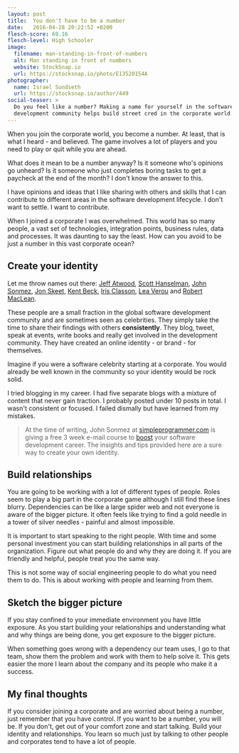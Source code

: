 ```yaml
---
layout: post
title:  You don't have to be a number
date:   2016-04-28 20:22:52 +0200
flesch-score: 69.16
flesch-level: High Schooler
image:
  filename: man-standing-in-front-of-numbers
  alt: Man standing in front of numbers
  website: StockSnap.io
  url: https://stocksnap.io/photo/E13520154A
photographer:
  name: Israel Sundseth
  url: https://stocksnap.io/author/449
social-teaser: >
  Do you feel like a number? Making a name for yourself in the software
  development community helps build street cred in the corporate world.
---
```

When you join the corporate world, you become a number. At least, that is what
I heard - and believed. The game involves a lot of players and you need to play
or quit while you are ahead.

What does it mean to be a number anyway? Is it someone who's opinions go
unheard? Is it someone who just completes boring tasks to get a paycheck at the
end of the month? I don't know the answer to this.

I have opinions and ideas that I like sharing with others and skills that I
can contribute to different areas in the software development lifecycle. I
don't want to settle. I want to contribute.

When I joined a corporate I was overwhelmed. This world has so many people,
a vast set of technologies, integration points, business rules, data and
processes. It was daunting to say the least. How can you avoid to be just a
number in this vast corporate ocean?

## Create your identity
Let me throw names out there: [Jeff Atwood](http://blog.codinghorror.com/),
[Scott Hanselman](http://www.hanselman.com/), [John Sonmez](http://simpleprogrammer.com/),
[Jon Skeet](https://codeblog.jonskeet.uk/), [Kent Beck](http://c2.com/cgi/wiki?KentBeck),
[Iris Classon](http://irisclasson.com/), [Lea Verou](http://lea.verou.me/) and
[Robert MacLean](http://www.sadev.co.za/).

These people are a small fraction in the global software development community
and are sometimes seen as celebrities. They simply take the time to share their
findings with others **consistently**. They blog, tweet, speak at
events, write books and really get involved in the development community.
They have created an online identity - or brand - for themselves.

Imagine if you were a software celebrity starting at a corporate. You would
already be well known in the community so your identity would be rock solid.

I tried blogging in my career. I had five separate blogs with a mixture of
content that never gain traction. I probably posted under 10 posts in total. I
wasn't consistent or focused. I failed dismally but have learned from my mistakes.

>At the time of writing, John Sonmez at [simpleprogrammer.com](http://simpleprogrammer.com/)
is giving a free 3 week e-mail course to [boost](http://devcareerboost.com/blog-course/)
your software development career. The insights and tips provided here are a sure
way to create your own identity.

## Build relationships
You are going to be working with a lot of different types of people. Roles seem
to play a big part in the corporate game although I still find these lines blurry.
Dependencies can be like a large spider web and not everyone is aware of the
bigger picture. It often feels like trying to find a gold needle in a tower of
silver needles - painful and almost impossible.

It is important to start speaking to the right people. With time and some
personal investment you can start building relationships in all parts of the
organization. Figure out what people do and why they are doing it. If you are
friendly and helpful, people treat you the same way.

This is not some way of social engineering people to do what you need them to do.
This is about working with people and learning from them.

## Sketch the bigger picture
If you stay confined to your immediate environment you have little exposure.
As you start building your relationships and understanding what and why things
are being done, you get exposure to the bigger picture.

When something goes wrong with a dependency our team uses, I go to that team,
show them the problem and work with them to help solve it. This gets easier the
more I learn about the company and its people who make it a success.

## My final thoughts
If you consider joining a corporate and are worried about being a number,
just remember that you have control. If you want to be a number, you will
be. If you don't, get out of your comfort zone and start talking.
Build your identity and relationships. You learn so much just by talking to
other people and corporates tend to have a lot of people.
